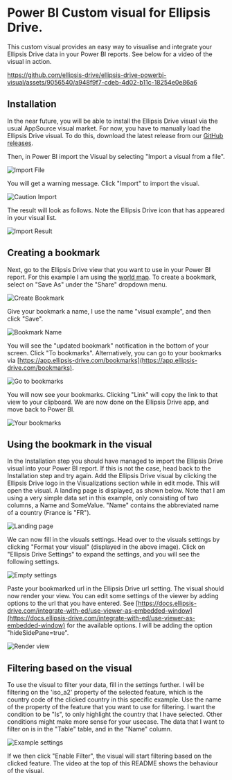 # Power BI Custom visual for Ellipsis Drive.
This custom visual provides an easy way to visualise and integrate your Ellipsis Drive data in your Power BI reports. See below for a video of the visual in action.

https://github.com/ellipsis-drive/ellipsis-drive-powerbi-visual/assets/9056540/a948f9f7-cdeb-4d02-b11c-18254e0e86a6


## Installation
In the near future, you will be able to install the Ellipsis Drive visual via the usual AppSource visual market.
For now, you have to manually load the Ellipsis Drive visual. To do this, download the latest release from our [GitHub releases](https://github.com/ellipsis-drive/ellipsis-drive-powerbi-visual/releases).

Then, in Power BI import the Visual by selecting "Import a visual from a file".

![Import File](assets/instructions/import_file.png)

You will get a warning message. Click "Import" to import the visual.

![Caution Import](assets/instructions/caution_import.png)

The result will look as follows. Note the Ellipsis Drive icon that has appeared in your visual list.

![Import Result](assets/instructions/import_result.png)



## Creating a bookmark
Next, go to the Ellipsis Drive view that you want to use in your Power BI report. For this example I am using the [world map](https://app.ellipsis-drive.com/view?pathId=92b55e70-3b4d-413b-991d-d0ae7f736b78&state=a301ce01-07e7-4458-8fc6-e1c80d0dc7fb).
To create a bookmark, select on "Save As" under the "Share" dropdown menu.

![Create Bookmark](assets/instructions/bookmark_saveas.png)

Give your bookmark a name, I use the name "visual example", and then click "Save".

![Bookmark Name](assets/instructions/bookmark_name.png)

You will see the "updated bookmark" notification in the bottom of your screen. Click "To bookmarks". Alternatively, you can go to your bookmarks via [https://app.ellipsis-drive.com/bookmarks](https://app.ellipsis-drive.com/bookmarks).

![Go to bookmarks](assets/instructions/bookmark_tobookmark.png)

You will now see your bookmarks. Clicking "Link" will copy the link to that view to your clipboard. We are now done on the Ellipsis Drive app, and move back to Power BI.

![Your bookmarks](assets/instructions/bookmark_bookmarks.png)


## Using the bookmark in the visual
In the Installation step you should have managed to import the Ellipsis Drive visual into your Power BI report. If this is not the case, head back to the Installation step and try again.
Add the Ellipsis Drive visual by clicking the Ellipsis Drive logo in the Visualizations section while in edit mode. This will open the visual. A landing page is displayed, as shown below.
Note that I am using a very simple data set in this example, only consisting of two columns, a Name and SomeValue. "Name" contains the abbreviated name of a country (France is "FR").

![Landing page](assets/instructions/landing_page.png)

We can now fill in the visuals settings. Head over to the visuals settings by clicking "Format your visual" (displayed in the above image).
Click on "Ellipsis Drive Settings" to expand the settings, and you will see the following settings.

![Empty settings](assets/instructions/empty_settings.png)

Paste your bookmarked url in the Ellipsis Drive url setting. The visual should now render your view.
You can edit some settings of the viewer by adding options to the url that you have entered. See [https://docs.ellipsis-drive.com/integrate-with-ed/use-viewer-as-embedded-window](https://docs.ellipsis-drive.com/integrate-with-ed/use-viewer-as-embedded-window) for the available options. I will be adding the option "hideSidePane=true".

![Render view](assets/instructions/render_view.png)

## Filtering based on the visual
To use the visual to filter your data, fill in the settings further. I will be filtering on the 'iso_a2' property of the selected feature, which is the country code of the clicked country in this specific example.
Use the name of the property of the feature that you want to use for filtering.
I want the condition to be "Is", to only highlight the country that I have selected. Other conditions might make more sense for your usecase.
The data that I want to filter on is in the "Table" table, and in the "Name" column.

![Example settings](assets/instructions/filled_in_settings.png)


If we then click "Enable Filter", the visual will start filtering based on the clicked feature. The video at the top of this README shows the behaviour of the visual.

